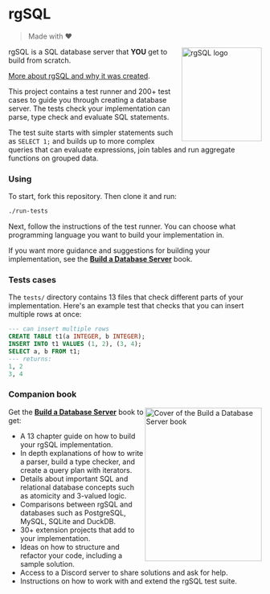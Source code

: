 # rgSQL

> Made with ❤️ 

<img alt="rgSQL logo" align=right width=159 height=187 src="https://technicaldeft.com/rgsql_logo_small.png"/> rgSQL is a SQL database server that **YOU** get to build from scratch.

[More about rgSQL and why it was created](https://technicaldeft.com/posts/rgsql-a-test-suite-for-database-engines).

This project contains a test runner and 200+ test cases to guide you through creating a database server. The tests check your implementation can parse, type check and evaluate SQL statements. 

The test suite starts with simpler statements such as `SELECT 1;` and builds up to more complex queries that can evaluate expressions, join tables and run aggregate functions on grouped data.



### Using

To start, fork this repository. Then clone it and run:

```bash
./run-tests
```

Next, follow the instructions of the test runner. You can choose what programming language you want to build your implementation in.

If you want more guidance and suggestions for building your implementation, see the **[Build a Database Server](https://technicaldeft.com/build-a-database-server)** book.

### Tests cases

The `tests/` directory contains 13 files that check different parts of your implementation. Here's an example test that checks that you can insert multiple rows at once: 

```sql
--- can insert multiple rows
CREATE TABLE t1(a INTEGER, b INTEGER);
INSERT INTO t1 VALUES (1, 2), (3, 4);
SELECT a, b FROM t1;
--- returns:
1, 2
3, 4
```

### Companion book

<a href="https://technicaldeft.com/build-a-database-server"><img alt="Cover of the Build a Database Server book" align=right width=232 height=306 src="https://technicaldeft.com/build_a_database_server_cover.png"/></a>

Get the **[Build a Database Server](https://technicaldeft.com/build-a-database-server)** book to get:

+ A 13 chapter guide on how to build your rgSQL implementation.
+ In depth explanations of how to write a parser, build a type checker, and create a query plan with iterators.
+ Details about important SQL and relational database concepts such as atomicity and 3-valued logic.
+ Comparisons between rgSQL and databases such as PostgreSQL, MySQL, SQLite and DuckDB.
+ 30+ extension projects that add to your implementation.
+ Ideas on how to structure and refactor your code, including a sample solution.
+ Access to a Discord server to share solutions and ask for help.
+ Instructions on how to work with and extend the rgSQL test suite.
